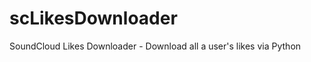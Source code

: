 scLikesDownloader
=================

SoundCloud Likes Downloader - Download all a user's likes via Python
